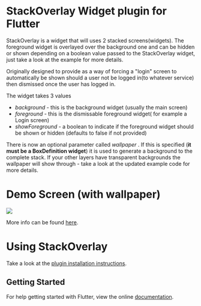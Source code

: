 # StackOverlay Widget plugin for Flutter

StackOverlay is a widget that will uses 2 stacked screens(widgets). The foreground widget is overlayed over the background one and can be hidden or shown depending on a boolean value passed to the StackOverlay widget, just take a look at the example for more details.

Originally designed to provide as a way of forcing a "login" screen to automatically be shown should a user not be logged in(to whatever service) then dismissed once the user has logged in.

The widget takes 3 values

- *background*  - this is the background widget (usually the main screen)
- *foreground*  - this is the dismissable foreground widget( for example a Login screen)
- *showForeground* - a boolean to indicate if the foreground widget should be shown or hidden (defaults to false if not provided)

There is now an optional parameter called *wallpaper* . If this is specified (**it must be a BoxDefinition widget**) it is used to generate a background to the complete stack. If your other layers have transparent backgrounds the wallpaper will show through -  take a look at the updated example code for more details.


# Demo Screen (with wallpaper)

<img src="https://raw.githubusercontent.com/magnatronus/stack-overlay/master/stackoverlay.gif" />


More info can be found [here](https://butterfly-mobile.uk/stackoverlay-flutter-plugin).


# Using StackOverlay

Take a look at the [plugin installation instructions](https://pub.dartlang.org/packages/stack_overlay#-installing-tab-).

## Getting Started

For help getting started with Flutter, view the online [documentation](https://flutter.io/).
